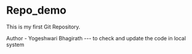 # Repo_demo
This is my first Git Repository.

Author - Yogeshwari Bhagirath --- to check and update the code in local system

